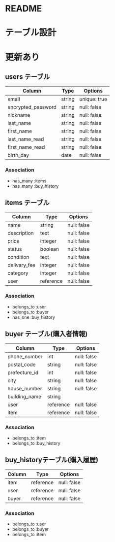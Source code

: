 # README

# テーブル設計


# 更新あり
## users テーブル
| Column             | Type      | Options      |
| ------------------ | --------- | ------------ |
| email              | string    | unique: true |
| encrypted_password | string    | null: false  |
| nickname           | string    | null: false  |
| last_name          | string    | null: false  |
| first_name         | string    | null: false  |
| last_name_read     | string    | null: false  |
| first_name_read    | string    | null: false  |
| birth_day          | date      | null: false  |

### Association
- has_many  :items
- has_many  :buy_history

## items テーブル
| Column          | Type      | Options     |
| --------------- | --------- | ----------- |
| name            | string    | null: false |  商品名
| description     | text      | null: false |  商品説明
| price           | integer   | null: false |  販売価格
| status          | boolean   | null: false |  販売状況
| condition       | text      | null: false |  商品の状態
| delivary_fee    | integer   | null: false |  配送料の負担
| category        | integer   | null: false |  カテゴリー
| user            | reference | null: false |  出品者名

### Association
- belongs_to   :user
- belongs_to   :buyer
- has_one      :buy_history

## buyer テーブル(購入者情報)
| Column        | Type      | Options     |
| ------------- | --------- | ----------- |
| phone_number  | int       | null: false |  電話番号
| postal_code   | string    | null: false |  郵便番号
| prefecture_id | int       | null: false |  都道府県
| city          | string    | null: false |  市町村
| house_number  | string    | null: false |  番地
| building_name | string    |             |  建物名
| user          | reference | null: false |
| item          | reference | null: false |

### Association
- belongs_to  :item
- belongs_to  :buy_history


## buy_historyテーブル(購入履歴)
| Column          | Type      | Options     |
| --------------- | --------- | ----------- |
| item            | reference | null: false |
| user            | reference | null: false |
| buyer           | reference | null: false |

### Association
- belongs_to :user
- belongs_to :buyer
- belongs_to :item